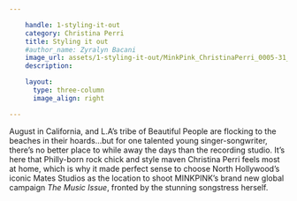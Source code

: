 ```yaml
---

    handle: 1-styling-it-out
    category: Christina Perri
    title: Styling it out 
    #author_name: Zyralyn Bacani
    image_url: assets/1-styling-it-out/MinkPink_ChristinaPerri_0005-31_opt.jpeg 
    description: 

    layout:
      type: three-column
      image_align: right

---
```


<style>

/*  Replace page heading with outline heading (change background url or height if needed) */
h1.title {
  background: url(assets/1-styling-it-out/STYLINGITOUT.svg) no-repeat;
  background-size: 100%;
  color: transparent;
  height: 150px;
}

</style>

August in California, and L.A’s tribe of Beautiful People are flocking to the beaches in their hoards…but for one talented young singer-songwriter, there’s no better place to while away the days than the recording studio. It’s here that Philly-born rock chick and style maven Christina Perri feels most at home, which is why it made perfect sense to choose North Hollywood’s iconic Mates Studios as the location to shoot MINKPINK’s brand new global campaign <em>The Music Issue</em>, fronted by the stunning songstress herself. 
